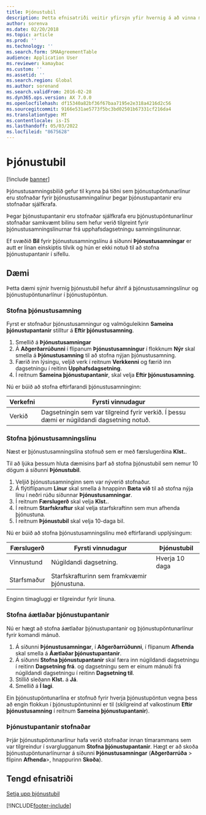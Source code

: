 ```yaml
---
title: Þjónustubil
description: Þetta efnisatriði veitir yfirsýn yfir hvernig á að vinna með þjónustubil. Þjónustusamningsbilið gefur til kynna þá tíðni sem þjónustupöntunarlínur eru stofnaðar fyrir þjónustusamningalínur þegar þjónustupantanir eru stofnaðar sjálfkrafa.
author: sorenva
ms.date: 02/20/2018
ms.topic: article
ms.prod: ''
ms.technology: ''
ms.search.form: SMAAgreementTable
audience: Application User
ms.reviewer: kamaybac
ms.custom: ''
ms.assetid: ''
ms.search.region: Global
ms.author: sorenand
ms.search.validFrom: 2016-02-28
ms.dyn365.ops.version: AX 7.0.0
ms.openlocfilehash: df15340a82bf36f67baa7195e2e318a4216d2c56
ms.sourcegitcommit: 9166e531ae5773f5bc3bd02501b67331cf216da4
ms.translationtype: MT
ms.contentlocale: is-IS
ms.lasthandoff: 05/03/2022
ms.locfileid: "8675628"
---
```

# <a name="service-intervals"></a>Þjónustubil

[!include [banner](../includes/banner.md)]

Þjónustusamningsbilið gefur til kynna þá tíðni sem þjónustupöntunarlínur eru stofnaðar fyrir þjónustusamningalínur þegar þjónustupantanir eru stofnaðar sjálfkrafa.

Þegar þjónustupantanir eru stofnaðar sjálfkrafa eru þjónustupöntunarlínur stofnaðar samkvæmt bilinu sem hefur verið tilgreint fyrir þjónustusamningslínurnar frá upphafsdagsetningu samningslínunnar.

Ef svæðið **Bil** fyrir þjónustusamningslínu á síðunni **Þjónustusamningar** er autt er línan einskiptis tilvik og hún er ekki notuð til að stofna þjónustupantanir í sífellu.

## <a name="example"></a>Dæmi

Þetta dæmi sýnir hvernig þjónustubil hefur áhrif á þjónustusamningslínur og þjónustupöntunarlínur í þjónustupöntun.

### <a name="create-a-service-agreement"></a>Stofna þjónustusamning

Fyrst er stofnaður þjónustusamningur og valmöguleikinn **Sameina þjónustupantanir** stilltur á **Eftir þjónustusamning**.

1. Smellið á **Þjónustusamningar**
2. Á **Aðgerðarrúðunni** í flipanum **Þjónustusamningur** í flokknum **Nýr** skal smella á **Þjónustusamning** til að stofna nýjan þjónustusamning.
3. Færið inn lýsingu, veljið verk í reitnum **Verkkenni** og færið inn dagsetningu í reitinn **Upphafsdagsetning**.
4. Í reitnum **Sameina þjónustupantanir**, skal velja **Eftir þjónustusamning**.

Nú er búið að stofna eftirfarandi þjónustusamninginn:

| Verkefni      | Fyrsti vinnudagur                                                                         |
|--------------|------------------------------------------------------------------------------------|
| Verkið | Dagsetningin sem var tilgreind fyrir verkið. Í þessu dæmi er núgildandi dagsetning notuð. |

### <a name="create-a-service-agreement-line"></a>Stofna þjónustusamningslínu

Næst er þjónustusamningslína stofnuð sem er með færslugerðina **Klst.**.

Til að ljúka þessum hluta dæmisins þarf að stofna þjónustubil sem nemur 10 dögum á síðunni **Þjónustubil**. 

1. Veljið þjónustusamninginn sem var nýverið stofnaður. 
2. Á flýtiflipanum **Línur** skal smella á hnappinn **Bæta við** til að stofna nýja línu í neðri rúðu síðunnar **Þjónustusamningar**.
3. Í reitnum **Færslugerð** skal velja **Klst.**.
4. Í reitnum **Starfskraftur** skal velja starfskraftinn sem mun afhenda þjónustuna.
5. Í reitnum **Þjónustubil** skal velja 10-daga bil.

Nú er búið að stofna þjónustusamningslínu með eftirfarandi upplýsingum:

| Færslugerð | Fyrsti vinnudagur                               | Þjónustubil |
|------------------|------------------------------------------|------------------|
| Vinnustund             | Núgildandi dagsetning.                        | Hverja 10 daga    |
| Starfsmaður           | Starfskrafturinn sem framkvæmir þjónustuna. |                  |

Enginn tímagluggi er tilgreindur fyrir línuna. 

### <a name="create-planned-service-orders"></a>Stofna áætlaðar þjónustupantanir

Nú er hægt að stofna áætlaðar þjónustupantanir og þjónustupöntunarlínur fyrir komandi mánuð.

1. Á síðunni **Þjónustusamningar**, í **Aðgerðarrúðunni**, í flipanum **Afhenda** skal smella á **Áætlaðar þjónustupantanir**.
2. Á síðunni **Stofna þjónustupantanir** skal færa inn núgildandi dagsetningu í reitinn **Dagsetning frá**. og dagsetningu sem er einum mánuði frá núgildandi dagsetningu í reitinn **Dagsetning til**.
3. Stillið sleðann **Klst.** á **Já**. 
4. Smellið á **Í lagi**.

Ein þjónustupöntunarlína er stofnuð fyrir hverja þjónustupöntun vegna þess að engin flokkun í þjónustupöntuninni er til (skilgreind af valkostinum **Eftir þjónustusamning** í reitnum **Sameina þjónustupantanir**).

### <a name="service-orders-created"></a>Þjónustupantanir stofnaðar

Þrjár þjónustupöntunarlínur hafa verið stofnaðar innan tímarammans sem var tilgreindur í svarglugganum **Stofna þjónustupantanir**. Hægt er að skoða þjónustupöntunarlínurnar á síðunni **Þjónustusamningar** (**Aðgerðarrúða** \> flipinn **Afhenda**\>, hnappurinn **Skoða**).

## <a name="related-topics"></a>Tengd efnisatriði

[Setja upp þjónustubil](set-up-service-intervals.md)  



[!INCLUDE[footer-include](../../includes/footer-banner.md)]